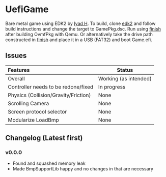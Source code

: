 # UefiGame
Bare metal game using EDK2 by [Iyad H](https://github.com/IyadHamid).
To build, clone [edk2](https://github.com/tianocore/edk2.git) and follow build instructions and change the target to GamePkg.dsc. Run using [finish](./finish.bat) after building OvmfPkg with Qemu. Or alternatively take the drive path constructed in [finish](./finish.bat) and place it in a USB (FAT32) and boot Game.efi.

## Issues
|Features|Status|
|:-----------------------|-------|
|Overall|Working (as intended)|
|Controller needs to be redone/fixed|In progress|
|Physics (Collision/Gravity/Friction)|None|
|Scrolling Camera|None|
|Screen protocol selector|None|
|Modularize LoadBmp|None|

## Changelog (Latest first)
### v0.0.0
- Found and squashed memory leak
- Made BmpSupportLib happy and no changes in that are necessary